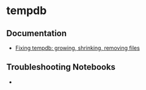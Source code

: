 # tempdb

## Documentation
* [Fixing tempdb: growing, shrinking, removing files](https://am2.co/2020/04/fixing-tempdb/)

## Troubleshooting Notebooks
* 